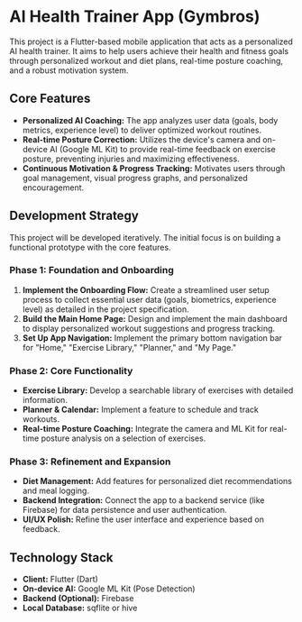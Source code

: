 # AI Health Trainer App (Gymbros)

This project is a Flutter-based mobile application that acts as a personalized AI health trainer. It aims to help users achieve their health and fitness goals through personalized workout and diet plans, real-time posture coaching, and a robust motivation system.

## Core Features

*   **Personalized AI Coaching:** The app analyzes user data (goals, body metrics, experience level) to deliver optimized workout routines.
*   **Real-time Posture Correction:** Utilizes the device's camera and on-device AI (Google ML Kit) to provide real-time feedback on exercise posture, preventing injuries and maximizing effectiveness.
*   **Continuous Motivation & Progress Tracking:** Motivates users through goal management, visual progress graphs, and personalized encouragement.

## Development Strategy

This project will be developed iteratively. The initial focus is on building a functional prototype with the core features.

### Phase 1: Foundation and Onboarding

1.  **Implement the Onboarding Flow:** Create a streamlined user setup process to collect essential user data (goals, biometrics, experience level) as detailed in the project specification.
2.  **Build the Main Home Page:** Design and implement the main dashboard to display personalized workout suggestions and progress tracking.
3.  **Set Up App Navigation:** Implement the primary bottom navigation bar for "Home," "Exercise Library," "Planner," and "My Page."

### Phase 2: Core Functionality

*   **Exercise Library:** Develop a searchable library of exercises with detailed information.
*   **Planner & Calendar:** Implement a feature to schedule and track workouts.
*   **Real-time Posture Coaching:** Integrate the camera and ML Kit for real-time posture analysis on a selection of exercises.

### Phase 3: Refinement and Expansion

*   **Diet Management:** Add features for personalized diet recommendations and meal logging.
*   **Backend Integration:** Connect the app to a backend service (like Firebase) for data persistence and user authentication.
*   **UI/UX Polish:** Refine the user interface and experience based on feedback.

## Technology Stack

*   **Client:** Flutter (Dart)
*   **On-device AI:** Google ML Kit (Pose Detection)
*   **Backend (Optional):** Firebase
*   **Local Database:** sqflite or hive
